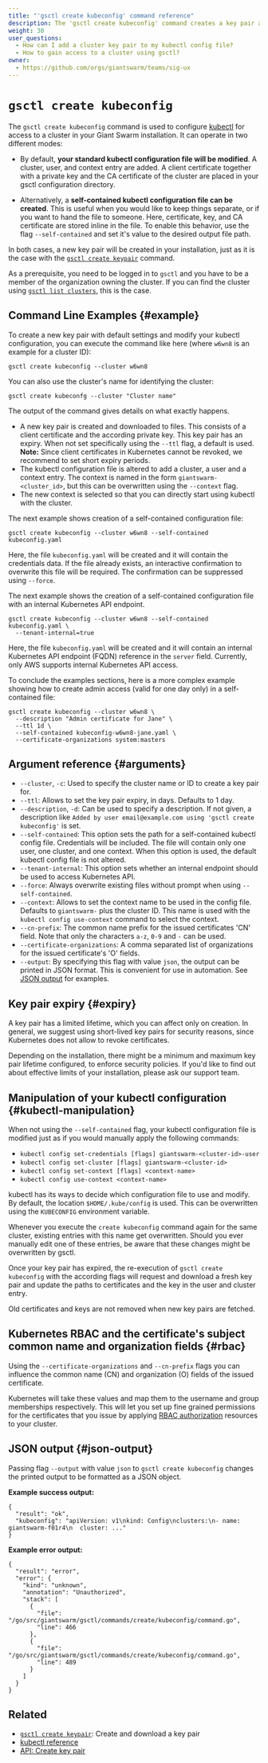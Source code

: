 ```yaml
---
title: "'gsctl create kubeconfig' command reference"
description: The 'gsctl create kubeconfig' command creates a key pair and adds cluster, user, and context settings to your kubectl configuration.
weight: 30
user_questions:
  - How can I add a cluster key pair to my kubectl config file?
  - How to gain access to a cluster using gsctl?
owner:
  - https://github.com/orgs/giantswarm/teams/sig-ux
---
```


# `gsctl create kubeconfig`

The `gsctl create kubeconfig` command is used to configure [kubectl](https://kubernetes.io/docs/reference/kubectl/overview/) for access to
a cluster in your Giant Swarm installation. It can operate in two different
modes:

- By default, **your standard kubectl configuration file will be modified**. A
  cluster, user, and context entry are added. A client certificate together
  with a private key and the CA certificate of the cluster are placed in
  your gsctl configuration directory.

- Alternatively, a **self-contained kubectl configuration file can be created**.
  This is useful when you would like to keep things separate, or if you want to
  hand the file to someone. Here, certificate, key, and CA certificate are
  stored inline in the file. To enable this behavior, use the flag
  `--self-contained` and set it's value to the desired output file path.

In both cases, a new key pair will be created in your installation, just as it
is the case with the [`gsctl create keypair`](/reference/gsctl/create-keypair/) command.

As a prerequisite, you need to be logged in to `gsctl` and you have to be
a member of the organization owning the cluster. If you can find the cluster
using [`gsctl list clusters`](/reference/gsctl/list-clusters/), this is the case.

## Command Line Examples {#example}

To create a new key pair with default settings and modify your kubectl
configuration, you can execute the command like here (where `w6wn8` is
an example for a cluster ID):

```nohighlight
gsctl create kubeconfig --cluster w6wn8
```

You can also use the cluster's name for identifying the cluster:

```nohighlight
gsctl create kubeconfg --cluster "Cluster name"
```

The output of the command gives details on what exactly happens.

- A new key pair is created and downloaded to files. This consists of a client
  certificate and the according private key. This key pair has an expiry. When
  not set specifically using the `--ttl` flag, a default is used. **Note:**
  Since client certificates in Kubernetes cannot be revoked, we recommend to
  set short expiry periods.
- The kubectl configuration file is altered to add a cluster, a user and a
  context entry. The context is named in the form `giantswarm-<cluster_id>`,
  but this can be overwritten using the `--context` flag.
- The new context is selected so that you can directly start using kubectl
  with the cluster.

The next example shows creation of a self-contained configuration file:

```nohighlight
gsctl create kubeconfig --cluster w6wn8 --self-contained kubeconfig.yaml
```

Here, the file `kubeconfig.yaml` will be created and it will contain the
credentials data. If the file already exists, an interactive confirmation to
overwrite this file will be required. The confirmation can be suppressed using
`--force`.

The next example shows the creation of a self-contained configuration file with
an internal Kubernetes API endpoint.

```nohighlight
gsctl create kubeconfig --cluster w6wn8 --self-contained kubeconfig.yaml \
  --tenant-internal=true
```

Here, the file `kubeconfig.yaml` will be created and it will contain an internal
Kubernetes API endpoint (FQDN) reference in the `server` field. Currently, only AWS supports
internal Kubernetes API access.

To conclude the examples sections, here is a more complex example showing how
to create admin access (valid for one day only) in a self-contained file:

```nohighlight
gsctl create kubeconfig --cluster w6wn8 \
  --description "Admin certificate for Jane" \
  --ttl 1d \
  --self-contained kubeconfig-w6wn8-jane.yaml \
  --certificate-organizations system:masters
```

## Argument reference {#arguments}

- `--cluster`, `-c`: Used to specify the cluster name or ID to create a key pair for.
- `--ttl`: Allows to set the key pair expiry, in days. Defaults to 1 day.
- `--description`, `-d`: Can be used to specify a description. If not given, a
  description like `Added by user email@example.com using 'gsctl create
  kubeconfig'` is set.
- `--self-contained`: This option sets the path for a self-contained kubectl
  config file. Credentials will be included. The file will contain only one
  user, one cluster, and one context. When this option is used, the default
  kubectl config file is not altered.
- `--tenant-internal`: This option sets whether an internal endpoint should be used
  to access Kubernetes API.
- `--force`: Always overwrite existing files without prompt when using `--self-contained`.
- `--context`: Allows to set the context name to be used in the config file.
  Defaults to `giantswarm-` plus the cluster ID. This name is used with the
  `kubectl config use-context` command to select the context.
- `--cn-prefix`: The common name prefix for the issued certificates 'CN' field.
  Note that only the characters `a-z`, `0-9` and `-` can be used.
- `--certificate-organizations`: A comma separated list of organizations for the
  issued certificate's 'O' fields.
- `--output`: By specifying this flag with value `json`, the output can be printed in JSON format. This is convenient for use in automation. See [JSON output](#json-output) for examples.

## Key pair expiry {#expiry}

A key pair has a limited lifetime, which you can affect only on creation. In
general, we suggest using short-lived key pairs for security reasons, since
Kubernetes does not allow to revoke certificates.

Depending on the installation, there might be a minimum and maximum key pair
lifetime configured, to enforce security policies. If you'd like to find out
about effective limits of your installation, please ask our support team.

## Manipulation of your kubectl configuration {#kubectl-manipulation}

When not using the `--self-contained` flag, your kubectl configuration file is
modified just as if you would manually apply the following commands:

- `kubectl config set-credentials [flags] giantswarm-<cluster-id>-user`
- `kubectl config set-cluster [flags] giantswarm-<cluster-id>`
- `kubectl config set-context [flags] <context-name>`
- `kubectl config use-context <context-name>`

kubectl has its ways to decide which configuration file to use and modify. By
default, the location `$HOME/.kube/config` is used. This can be overwritten
using the `KUBECONFIG` environment variable.

Whenever you execute the `create kubeconfig` command again for the same cluster,
existing entries with this name get overwritten. Should you ever manually edit
one of these entries, be aware that these changes might be overwritten by gsctl.

Once your key pair has expired, the re-execution of `gsctl create kubeconfig`
with the according flags will request and download a fresh key pair and update
the paths to certificates and the key in the user and cluster entry.

Old certificates and keys are not removed when new key pairs are fetched.

## Kubernetes RBAC and the certificate's subject common name and organization fields {#rbac}

Using the `--certificate-organizations` and `--cn-prefix` flags you can
influence the common name (CN) and organization (O) fields of the issued
certificate.

Kubernetes will take these values and map them to the username and group
memberships respectively. This will let you set up fine grained permissions for
the certificates that you issue by applying
[RBAC authorization](https://kubernetes.io/docs/reference/access-authn-authz/rbac/)
resources to your cluster.

## JSON output {#json-output}

Passing flag `--output` with value `json` to `gsctl create kubeconfig` changes the printed output to be formatted as a JSON object.

**Example success output:**

```nohighlight
{
  "result": "ok",
  "kubeconfig": "apiVersion: v1\nkind: Config\nclusters:\n- name: giantswarm-f01r4\n  cluster: ..."
}
```

**Example error output:**

```nohighlight
{
  "result": "error",
  "error": {
    "kind": "unknown",
    "annotation": "Unauthorized",
    "stack": [
      {
        "file": "/go/src/giantswarm/gsctl/commands/create/kubeconfig/command.go",
        "line": 466
      },
      {
        "file": "/go/src/giantswarm/gsctl/commands/create/kubeconfig/command.go",
        "line": 489
      }
    ]
  }
}
```

## Related

- [`gsctl create keypair`](/reference/gsctl/create-keypair/): Create and download a key pair
- [kubectl reference](https://kubernetes.io/docs/reference/kubectl/overview/)
- [API: Create key pair](/api/#operation/addKeyPair)
